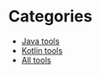 # Categories

* [Java tools](./java/java_tools.md)
* [Kotlin tools](./kotlin/kotlin_tools.md)
* [All tools](./all_tools.md)
